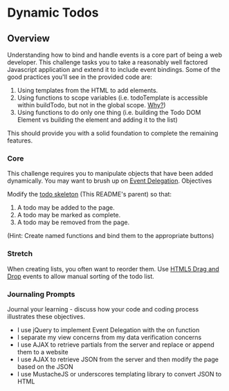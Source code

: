 # Dynamic Todos

## Overview

Understanding how to bind and handle events is a core part of being a web developer. This challenge tasks you to take a reasonably well factored Javascript application and extend it to include event bindings. Some of the good practices you'll see in the provided code are:

1. Using templates from the HTML to add elements.
1. Using functions to scope variables (i.e. todoTemplate is accessible within buildTodo, but not in the global scope. [Why?](https://developer.mozilla.org/en-US/docs/Web/JavaScript/Reference/Functions_and_function_scope?redirectlocale=en-US&redirectslug=JavaScript%2FReference%2FFunctions_and_function_scope))
1. Using functions to do only one thing (i.e. building the Todo DOM Element vs building the element and adding it to the list)

This should provide you with a solid foundation to complete the remaining features.

### Core

This challenge requires you to manipulate objects that have been added dynamically. You may want to brush up on [Event Delegation](http://davidwalsh.name/event-delegate).
Objectives

Modify the [todo skeleton](./) (This README's parent) so that:

1. A todo may be added to the page.
1. A todo may be marked as complete.
1. A todo may be removed from the page.

(Hint: Create named functions and bind them to the appropriate buttons)

### Stretch

When creating lists, you often want to reorder them. Use [HTML5 Drag and Drop](http://www.html5rocks.com/en/tutorials/dnd/basics/) events to allow manual sorting of the todo list.

### Journaling Prompts

Journal your learning - discuss how your code and coding process illustrates these objectives.

* I use jQuery to implement Event Delegation with the on function
* I separate my view concerns from my data verification concerns
* I use AJAX to retrieve partials from the server and replace or append them to a website
* I use AJAX to retrieve JSON from the server and then modify the page based on the JSON
* I use MustacheJS or underscores templating library to convert JSON to HTML
